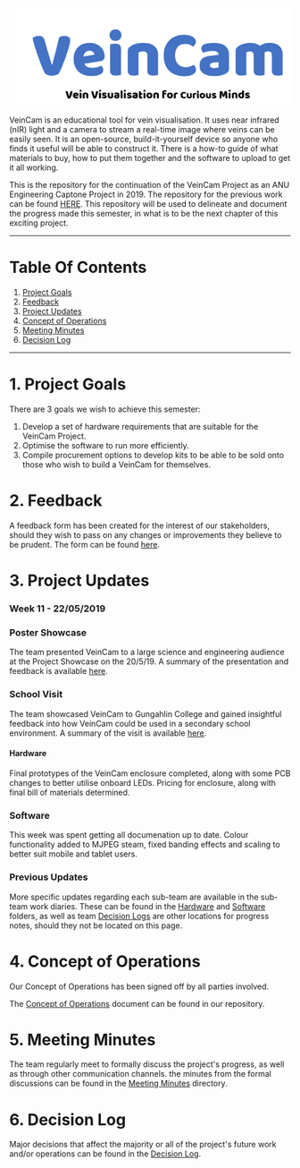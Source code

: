 
![VeinCam](https://github.com/chrisbodger/veincam2019/blob/master/Administration/images/veincam1.png)

VeinCam is an educational tool for vein visualisation. It uses near infrared (nIR) light and a camera to stream a real-time image where veins can be easily seen. It is an open-source, build-it-yourself device so anyone who finds it useful will be able to construct it. There is a how-to guide of what materials to buy, how to put them together and the software to upload to get it all working.

This is the repository for the continuation of the VeinCam Project as an ANU Engineering Captone Project in 2019. The repository for the previous work can be found [HERE](https://www.github.com/chrisbodger/veincam). This repository will be used to delineate and document the progress made this semester, in what is to be the next chapter of this exciting project. 

---
# Table Of Contents
1. [Project Goals](#1-project-goals)
2. [Feedback](#2-feedback)
3. [Project Updates](#3-project-updates)
4. [Concept of Operations](#4-concept-of-operations)
5. [Meeting Minutes](#5-meeting-minutes)
6. [Decision Log](#6-decision-log)


---
# 1. Project Goals
There are 3 goals we wish to achieve this semester:

1. Develop a set of hardware requirements that are suitable for the VeinCam Project.
2. Optimise the software to run more efficiently.
3. Compile procurement options to develop kits to be able to be sold onto those who wish to build a VeinCam for themselves.

# 2. Feedback
A feedback form has been created for the interest of our stakeholders, should they wish to pass on any changes or improvements they believe to be prudent. The form can be found [here](https://goo.gl/forms/8cw5eWdaOY5C1jBo1).

# 3. Project Updates
### Week 11 - 22/05/2019

### Poster Showcase
The team presented VeinCam to a large science and engineering audience at the Project Showcase on the 20/5/19. A summary of the presentation and feedback is available [here](Administration/Communications/Poster-Presentation-Summary.md).

### School Visit
The team showcased VeinCam to Gungahlin College and gained insightful feedback into how VeinCam could be used in a secondary school environment. A summary of the visit is available [here](Administration/Communications/Gungahlin-College-Visit-210519.md).

#### Hardware
Final prototypes of the VeinCam enclosure completed, along with some PCB changes to better utilise onboard LEDs. Pricing for enclosure, along with final bill of materials determined. 

### Software

This week was spent getting all documenation up to date. Colour functionality added to MJPEG steam, fixed banding effects and scaling to better suit mobile and tablet users. 

### Previous Updates
More specific updates regarding each sub-team are available in the sub-team work diaries. These can be found in the [Hardware](/Hardware/HardwareDiary.md) and [Software](/Software/SoftwareDiary.md) folders, as well as team [Decision Logs](/Administration/Project/Decision-Log.md) are other locations for progress notes, should they not be located on this page.

# 4. Concept of Operations
Our Concept of Operations has been signed off by all parties involved. 

The [Concept of Operations](Administration/Project/CONOPS.md) document can be found in our repository.

# 5. Meeting Minutes
The team regularly meet to formally discuss the project's progress, as well as through other communication channels. the minutes from the formal discussions can be found in the [Meeting Minutes](Administration/meeting-minutes/) directory.

# 6. Decision Log
Major decisions that affect the majority or all of the project's future work and/or operations can be found in the [Decision Log](Administration/Project/Decision-Log.md/). 

